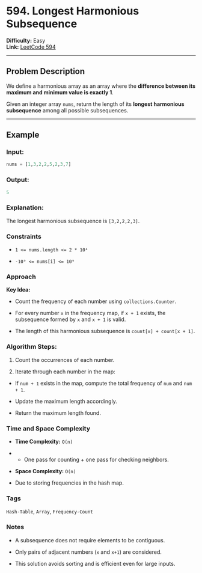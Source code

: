 # 594. Longest Harmonious Subsequence

**Difficulty:** Easy  
**Link:** [LeetCode 594](https://leetcode.com/problems/longest-harmonious-subsequence)

---

## Problem Description

We define a harmonious array as an array where the **difference between its maximum and minimum value is exactly 1**.

Given an integer array `nums`, return the length of its **longest harmonious subsequence** among all possible subsequences.

---

## Example

### Input:
```python
nums = [1,3,2,2,5,2,3,7]
```

### Output:
```python
5
```

### Explanation:

The longest harmonious subsequence is `[3,2,2,2,3]`.

### Constraints

- `1 <= nums.length <= 2 * 10⁴`

- `-10⁹ <= nums[i] <= 10⁹`

### Approach
**Key Idea:**

- Count the frequency of each number using `collections.Counter`.

- For every number `x` in the frequency map, if `x + 1` exists, the subsequence formed by `x` and `x + 1` is valid.

- The length of this harmonious subsequence is `count[x] + count[x + 1]`.

### Algorithm Steps:

1. Count the occurrences of each number.

2. Iterate through each number in the map:

- If `num + 1` exists in the map, compute the total frequency of `num` and `num + 1`.

- Update the maximum length accordingly.

- Return the maximum length found.

### Time and Space Complexity

- **Time Complexity:** `O(n)`

- - One pass for counting + one pass for checking neighbors.

- **Space Complexity:** `O(n)`

- Due to storing frequencies in the hash map.

### Tags
`Hash-Table`, `Array`, `Frequency-Count`

### Notes

- A subsequence does not require elements to be contiguous.

- Only pairs of adjacent numbers (`x` and `x+1`) are considered.

- This solution avoids sorting and is efficient even for large inputs.